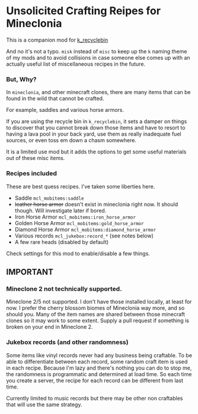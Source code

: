 Unsolicited Crafting Reipes for Mineclonia
==========================================

This is a companion mod for [k_recyclebin](https://content.minetest.net/packages/ketwaroo/k_recyclebin/)

And no it's not a typo. `misk` instead of `misc` to keep up the `k` naming theme of my mods and to avoid collisions in case someone else comes up with an actually useful list of miscellaneous recipes in the future.

### But, Why?

In `mineclonia`, and other minecraft clones, there are many items that can be found in the wild that cannot be crafted.

For example, saddles and various horse armors.

If you are using the recycle bin in `k_recyclebin`, it sets a damper on things to discover that you cannot break down those items and have to resort to having a lava pool in your back yard, use them as really inadequate fuel sources, or even toss em down a chasm somewhere.

It is a limited use mod but it adds the options to get some useful materials out of these misc items.

### Recipes included

These are best quess recipes. I've taken some liberties here.

 * Saddle `mcl_mobitems:saddle`
 * ~~leather horse armor~~ doesn't exist in mineclonia right now. It should though. Will investigate later if bored.
 * Iron Horse Armor `mcl_mobitems:iron_horse_armor`
 * Golden Horse Armor `mcl_mobitems:gold_horse_armor`
 * Diamond Horse Armor `mcl_mobitems:diamond_horse_armor`
 * Various records `mcl_jukebox:record_*` (see notes below)
 * A few rare heads (disabled by default)

Check settings for this mod to enable/disable a few things.

## IMPORTANT

### Mineclone 2 not technically supported.

Mineclone 2/5 not supported. I don't have those installed locally, at least for now. I prefer the cherry blossom biomes of Mineclonia way more, and so should you. Many of the item names are shared between those minecraft clones so it may work to some extent. Supply a pull request if something is broken on your end in Mineclone 2.

### Jukebox records (and other randomness)

Some items like vinyl records never had any business being craftable. To be able to differentiate between each record, some random craft item is used in each recipe. Because I'm lazy and there's nothing you can do to stop me, the randomness is programmatic and determined at load time. So each time you create a server, the recipe for each record can be different from last time.

Currently limited to music records but there may be other non craftables that will use the same strategy.
